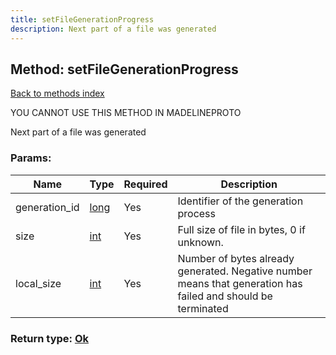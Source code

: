 ```yaml
---
title: setFileGenerationProgress
description: Next part of a file was generated
---
```

## Method: setFileGenerationProgress  
[Back to methods index](index.md)


YOU CANNOT USE THIS METHOD IN MADELINEPROTO


Next part of a file was generated

### Params:

| Name     |    Type       | Required | Description |
|----------|---------------|----------|-------------|
|generation\_id|[long](../types/long.md) | Yes|Identifier of the generation process|
|size|[int](../types/int.md) | Yes|Full size of file in bytes, 0 if unknown.|
|local\_size|[int](../types/int.md) | Yes|Number of bytes already generated. Negative number means that generation has failed and should be terminated|


### Return type: [Ok](../types/Ok.md)

